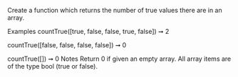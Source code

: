 Create a function which returns the number of true values there are in an array.

Examples countTrue([true, false, false, true, false]) ➞ 2

countTrue([false, false, false, false]) ➞ 0

countTrue([]) ➞ 0 Notes Return 0 if given an empty array. All array items are of the type bool (true or false).
